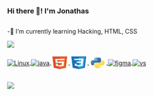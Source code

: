 ### Hi there 👋! I'm Jonathas

##

-🎩 I’m currently learning Hacking, HTML, CSS

<div>
  <a href="https://github.com/rafaballerini">
  <img height="180em" src="https://github-readme-stats.vercel.app/api/top-langs/?username=JonathasAmaral&layout=compact&langs_count=7&theme=dark"/>
</div>
  
<div style="display: inline_block"><br>
  <img align="center" alt="Linux" height="40" width="40" src="https://cdn.jsdelivr.net/gh/devicons/devicon/icons/linux/linux-original.svg">
  <img align="center" alt="java" height="40" width="40" src="https://cdn.jsdelivr.net/gh/devicons/devicon/icons/java/java-original-wordmark.svg">
  <img align="center" alt="HTML" height="30" width="40" src="https://raw.githubusercontent.com/devicons/devicon/master/icons/html5/html5-original.svg">
  <img align="center" alt="CSS" height="30" width="40" src="https://raw.githubusercontent.com/devicons/devicon/master/icons/css3/css3-original.svg">
  <img align="center" alt="Python" height="30" width="40" src="https://raw.githubusercontent.com/devicons/devicon/master/icons/python/python-original.svg">
  <img align="center" alt="figma" height="30" width="40" src="https://cdn.jsdelivr.net/gh/devicons/devicon/icons/figma/figma-original.svg">
  <img align="center" alt="vs" height="30" width="40" src="https://cdn.jsdelivr.net/gh/devicons/devicon/icons/vscode/vscode-original.svg">
  
</div>

##
  
<div>
  <a href="https://www.linkedin.com/in/jonathas-amaral-79a58b1a0" target="_blank"><img src="https://img.shields.io/badge/-LinkedIn-%230077B5?style=for-the-badge&logo=linkedin&logoColor=white" target="_blank"></a>
<div>

